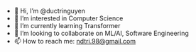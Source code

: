 - 👋 Hi, I’m @ductringuyen
- 👀 I’m interested in Computer Science
- 🌱 I’m currently learning Transformer
- 💞️ I’m looking to collaborate on ML/AI, Software Engineering
- 📫 How to reach me: ndtri.98@gmail.com

<!---
ductringuyen/ductringuyen is a ✨ special ✨ repository because its `README.md` (this file) appears on your GitHub profile.
You can click the Preview link to take a look at your changes.
--->
